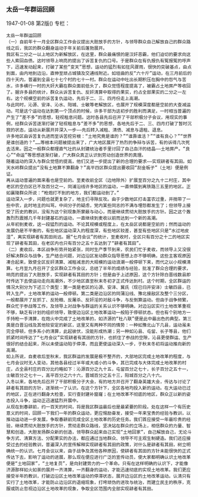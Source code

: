 ### 太岳一年群运回顾

1947-01-08
第2版()
专栏：

    太岳一年群运回顾
    （一）自前年十一月全区群众工作会议提出大胆放手的方针，与领导群众自己解放自己的群众路线之后，我区的群众翻身运动于年关前后蓬勃展开。
    我区有二分之一以上地区为新解放区，在这里，群众最痛恨的是汉奸恶霸，他们迫切的要求向这些人索回血债。这时领导上响亮的提出了诉苦复仇的口号。于是群众在有仇报仇有冤报冤的呼声下，迅速发动起来，打破了某些“变天”思想，运动的猛烈有如狂风骤雨，很快的突破基点，由点到面，由内地到边沿，直伸至顽占城镇及交通线附近。如垣曲的反“六十斤”运动，在三月前后的四十天内，普遍到全县七十七个村的七十一村。群众在运动中吐出长期积压在胸中的怨气与苦水，许多横行一时的大奸大霸在群众面前低头了，群众觉悟程度提高了，被霸占土地房产等收回了。据许多县的统计，群众从诉苦复仇、反奸清算中取得的果实，约占全部果实的二分之一左右。这个规模空前的诉苦复仇运动，先后于二、三、四月份走上高潮。
    与此同时，沁源、安泽、沁水、阳城、士敏等老解放区，也展开了规模深度都是空前的大查减运动。可是这个运动在达到第一个顶点的时候，许多干部为这初步的胜利而满足，一时相当普遍的产生了“差不多”的思想，轻视租息问题。这时各县先后召开了干部积极分子会议，用现实的事例，经群众诉苦逐渐打破了轻视租息与“差不多”的思想，各地先后于二、三、四月打破了暂时沉寂的状态，运动从新展开并深入一步——先后转入减租、清债、减息与退租、退息。
    许多地区由诉苦复仇进而至诉苦挖穷根：“土地究竟是谁的？”“谁靠谁活？”“谁有良心？”“世界是谁创造的？”……等根本问题被提出来了，广大地区展开了热烈的争辩与诉苦，有的诉得几次死去活来。因之一般群众都理直气壮的从封建统治者手里讨回了自己血汗的结晶——土地房产。“良心”“命运”等思想逐渐打破，广大群众真正认识到劳动创造世界的真理。
    随着运动的深入与群众觉悟的提高，他们又进一步提出了新的合理的要求——实现耕者有其田。如天水岭群众提出“没有土地算不算翻身？”高平四区群众提出要收回“刮金板子”（土地）便是例证。
    再从运动普遍的面来看也是空前的。至麦收前全区（边地除外）扩展至百分之九十二村庄，其中老区的空白区已不及百分之一，同浦沿线许多地区的运动，一直伸展到离铁路三五里的地区。正如襄陵群众所说：“枪炮打不到的地方，我们都运动到了。”
    运动深入一步，问题也就更复杂了，地主们寻隙反攻。由于少数地区打击富农过重，并捎带了一些中农，此时地主的叫骂，中间分子的疑虑，党内某些同志的不满与埋怨都发生了；但领导上接受了历史的教训，没有为这个别现象所蒙蔽与动心，而是继续贯彻大胆放手的方针。因之这个轰轰烈烈震撼几千年封建基石的运动，一直继续到麦收以前而达到一个新的高潮。
    从年初到麦收，这一段猛烈的运动。不论其规模或程度上，在太岳区说都是空前的；然而运动的发展仍是不平衡的，有些地区运动深入的程度深，有些地区较差，甚至有些地区只是“水过地皮湿”，离实现耕者有其田尚远。据“七月会议”的统计，至麦收时，全区只有百分之十二的地区实现了耕者有其田，在老区内也只有百分之五十五达到了“耕者有其田”。
    （二）麦收后，本区战争形势开始紧张，同时生产季节到来，农民们忙于麦收，而领导上又没很好解决群众与战争，生产结合问题，对边沿区发动群众指导思想上亦不够明确，这些主客观原因凑合起来，致使全区反奸清算、减租减息的大规模的运动浪潮一般停顿下来，而代之以小规模清算。七月至九月召开了全区群众工作会议，总结了半年的成绩与经验，批准了群众合理的要求，响亮的提出了大胆放手，实现耕者有其田的方针；但是由于上述原因，这个方针除白晋线数县即时传达下去使运动走向高潮外，不少地区直至秋末冬初才正式传达到村。这个时期，全区群运的情况大别分为下述三个类型：第一类是老区的沁源、安泽、冀氏（现已归并安泽）士敏四县，已转入生产，土地改革的运动一般停顿。第二类是边沿区的同蒲沿线、豫北接敌区及整个三分区，一般都展开了反抓丁、反抢粮、反屠杀、反奸淫的对敌斗争，与反倒算运动。但由于战争频繁，群众忙于参战等工作，及领导上对战争与群运的关系认识不够明确，对边沿区实行土地改革重视不够，缺乏有计划的组织领导，致使边沿区土地改革运动一般陷于停顿状态。但也有个别地方一手持枪一手清算，在炮火中完成了土地改革的，如济源的“杜八联”便是此中最出色的典型。第三类是白晋沿线及其他较安定的新区，这里又有两种不同的情势：一种如豫北山下几县，运动虽未完全停顿，但多系小的清算，此起彼伏，没能形成热潮；另一种如沁县、屯留、长子等县，他们抓紧时间传达了“七月会议”实现耕者有其田的方针，也抓住了参战的空隙，沁县更使群运、生产很好的结合起来，所以未使运动陷于停滞，而且更使运动深入一步，于秋末冬初将运动推向新的高潮。
    如上所说，自麦收后至秋末，我区群运的发展是极不整齐的，大部地区完成土地改革的程度，与七月会议时无人变动，其他各县经过半年或大或小的斗争，其已完成与大体完成土地改革的村庄，占全县村庄的百分比约略如下：沁源百分之九十五，屯留百分之七十，长子百分之五十一，士敏百分之七十一，高平百分之六十六，晋城百分之五十三，阳城百分之八十六。
    入冬以来，各地先后召开了干部积极分子大会，有的地方并召开了翻身英雄大会，传达与讨论了耕者有其田的方针，逐渐统一了认识。在这个方针下，全区各地均投入新的运动。在大运动已过的地区，正在进行翻身大检查，实行查封建补窟窿；在土地改革不彻底的地区，群众正以新的姿态投入斗争，运动正迅速猛烈开展中。
    从现在到春耕前，约一百天的时间，将是我区群运最后也是最紧要的阶段。处在这样一个有历史意义的时间，回顾一下我们一年的群众运动，更应惕励奋发，接受一年来宝贵的经验与教训，以推动运动进一步发展，争取春耕前完成全区土地改革的历史任务。我们首应接受一年最珍贵的经验，继续贯彻大胆放手的方针，贯彻走群众路线，坚决站在群众的立场上，相信群众的力量、智慧和创造，大胆发扬群众新的创造，领导群众起来自己实现“土地回家”，自己解放自己，无论斗争方式、清算方法、分配果实的办法，都应通过当地群众、领导不可主观生制硬造。我们还应接受过去的经验教训，普遍深入的宣传解释实现耕者有其田的政策，对什么是耕者有其田，树立明确统一的认识。七月会议以来，由于战争及其他各种原因，使耕者有其田的方针未能很快的正式传达下去，影响了运动的进展，那么现在便应进行广泛的宣传动员，使大家都明确认识土地改革便是“土地回家”，“土地复员”，是向封建势力的一个革命。只有在这样明确的认识下，才能像济源那样如火如荼的展开一齐清算，一齐翻身的运动，才能迅速彻底的实现土地改革。我们更应接受半年的教训，打破边沿区土地改革运动的停滞状态，展开边沿区的土地改革运动。认清只有实行了土地改革，才能防止边沿区的退缩现象，打垮顽伪的进攻与统治，而建立民主的秩序，克服或防止忽视边沿区土地改革的现象，争取全区范围内全部实现耕者有其田。

